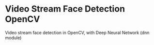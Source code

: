 # Video Stream Face Detection OpenCV

Video stream face detection in OpenCV, with Deep Neural Network (dnn module)